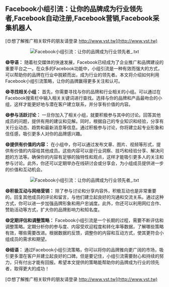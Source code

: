 ## **Facebook小组引流：让你的品牌成为行业领先者,Facebook自动注册,Facebook营销,Facebook采集机器人**

[😍想了解推广相关软件的朋友请登录 http://www.vst.tw](http://www.vst.tw)

 <center><img src="https://vst.tw/MP4/tuiguang/png/7.png" alt="Facebook小组引流：让你的品牌成为行业领先者_.txt"></center>

**😄导语：**
随着社交媒体的快速发展，Facebook已经成为了企业推广和品牌建设的重要平台之一。在众多的Facebook功能中，小组引流是一种有效而强大的方式，可以帮助你的品牌在行业中脱颖而出，成为行业的领先者。本文将介绍如何利用Facebook小组引流策略，让你的品牌赢得更多关注和认可。

**😄寻找相关小组：**
首先，你需要寻找与你的品牌和行业相关的小组。可以通过在Facebook搜索栏中输入相关关键词进行查找。选择与你的品牌和产品最吻合的小组，这样才能更好地与潜在客户建立联系，并分享有价值的内容。

**😄参与活跃讨论：**
一旦你加入了相关小组，就要积极参与其中的讨论。回答其他成员的问题，提供有用的建议和见解。同时，根据自己的专业知识和经验，分享有关行业动态、趋势和最新消息等信息。通过积极参与讨论，你将建立起专业形象和信任感，吸引更多人对你的品牌感兴趣。

**😄提供有价值的内容：**
在小组中，你可以通过发布文章、图片、视频等形式，提供有价值的内容给其他成员。这些内容可以是行业洞察、技巧和经验分享、解决问题的方法等。确保你的内容有足够的独特性和观点，这样才能吸引更多人的关注和参与讨论。此外，你还可以定期举办在线研讨会或分享会，为小组成员提供进一步的价值和互动机会。

 <center><img src="https://vst.tw/MP4/tuiguang/png/3.png" alt="Facebook小组引流：让你的品牌成为行业领先者_.txt"></center>

**😄积极互动与网络营销：**
除了参与讨论和分享内容外，积极互动也是非常重要的。回复其他成员的评论和留言，与他们建立起良好的沟通和交流关系。通过这种方式，你可以进一步加强品牌形象和用户忠诚度。此外，你还可以利用网红合作、赞助活动等方式，扩大你的品牌影响力和知名度。

**😄定期评估和调整策略：**
Facebook小组引流是一个长期的过程，需要不断评估和调整策略。定期分析你的参与度、内容受欢迎程度和转化率等数据，了解哪些策略有效，哪些需要改进。根据数据的反馈，调整你的内容和互动方式，使其更符合小组成员的需求和期望。

**😄结语：**
通过Facebook小组引流策略，你可以将你的品牌推向更广阔的市场，吸引更多潜在客户并建立起良好的口碑。但是要记住，小组引流需要耐心和持续的努力，只有付出才能有回报。希望本文提供的策略能帮助你的品牌成为行业的领先者，取得更大的成功！

[😍想了解推广相关软件的朋友请登录 http://www.vst.tw](http://www.vst.tw)



